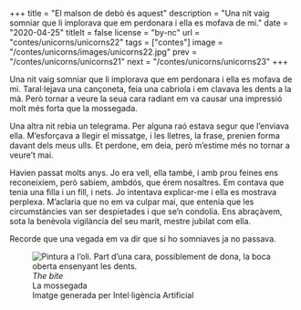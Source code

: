 +++
title = "El malson de debò és aquest"
description = "Una nit vaig somniar que li implorava que em perdonara i ella es mofava de mi."
date = "2020-04-25"
titleIt = false
license = "by-nc"
url = "contes/unicorns/unicorns22"
tags = ["contes"]
image = "/contes/unicorns/images/unicorns22.jpg"
prev = "/contes/unicorns/unicorns21"
next = "/contes/unicorns/unicorns23"
+++

Una nit vaig somniar que li implorava que em perdonara i ella es mofava de mi. Taral·lejava una cançoneta, feia una cabriola i em clavava les dents a la mà. Però tornar a veure la seua cara radiant em va causar una impressió molt més forta que la mossegada.

Una altra nit rebia un telegrama. Per alguna raó estava segur que l’enviava ella. M’esforçava a llegir el missatge, i les lletres, la frase, prenien forma davant dels meus ulls. Et perdone, em deia, però m’estime més no tornar a veure’t mai.

Havien passat molts anys. Jo era vell, ella també, i amb prou feines ens reconeixíem, però sabíem, ambdós, que érem nosaltres. Em contava que tenia una filla i un fill, i nets. Jo intentava explicar-me i ella es mostrava perplexa. M’aclaria que no em va culpar mai, que entenia que les circumstàncies van ser despietades i que se’n condolia. Ens abraçàvem, sota la benèvola vigilància del seu marit, mestre jubilat com ella.

Recorde que una vegada em va dir que si ho somniaves ja no passava.

<figure class="illustration"><img src="/contes/unicorns/images/unicorns22.jpg" alt="Pintura a l’oli. Part d’una cara, possiblement de dona, la boca oberta ensenyant les dents."><figcaption><em>The bite</em><br>La mossegada<br><span class="ai-disclaimer">Imatge generada per Intel·ligència Artificial</span></figcaption></figure>


